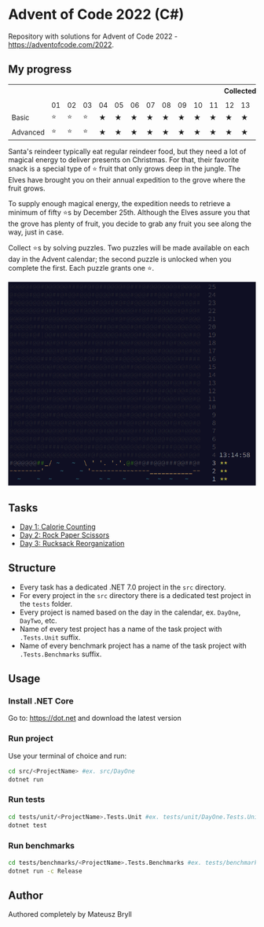 # Advent of Code 2022 (C#)
Repository with solutions for Advent of Code 2022 - https://adventofcode.com/2022.

## My progress
<table>
  <tbody>
    <tr>
      <th rowspan="2">&nbsp</th>
      <th colspan="25">Collected ⭐s</th>
    </tr>
    <tr>
      <td>01</td><td>02</td><td>03</td><td>04</td><td>05</td><td>06</td><td>07</td><td>08</td><td>09</td><td>10</td><td>11</td><td>12</td><td>13</td><td>14</td><td>15</td><td>16</td><td>17</td><td>18</td><td>19</td><td>20</td><td>21</td><td>22</td><td>23</td><td>24</td><td>25</td>
    </tr>
    <tr>
      <td>Basic</td>
      <td>⭐</td>
      <td>⭐</td>
      <td>⭐</td>
      <td>★</td>
      <td>★</td>
      <td>★</td>
      <td>★</td>
      <td>★</td>
      <td>★</td>
      <td>★</td>
      <td>★</td>
      <td>★</td>
      <td>★</td>
      <td>★</td>
      <td>★</td>
      <td>★</td>
      <td>★</td>
      <td>★</td>
      <td>★</td>
      <td>★</td>
      <td>★</td>
      <td>★</td>
      <td>★</td>
      <td>★</td>
      <td>★</td>
    </tr>
    <tr>
      <td>Advanced</td>
      <td>⭐</td>
      <td>⭐</td>
      <td>⭐</td>
      <td>★</td>
      <td>★</td>
      <td>★</td>
      <td>★</td>
      <td>★</td>
      <td>★</td>
      <td>★</td>
      <td>★</td>
      <td>★</td>
      <td>★</td>
      <td>★</td>
      <td>★</td>
      <td>★</td>
      <td>★</td>
      <td>★</td>
      <td>★</td>
      <td>★</td>
      <td>★</td>
      <td>★</td>
      <td>★</td>
      <td>★</td>
      <td>★</td>
    </tr>
  </tbody>
</table>


Santa's reindeer typically eat regular reindeer food, but they need a lot of magical energy to deliver presents on Christmas. For that, their favorite snack is a special type of ⭐ fruit that only grows deep in the jungle. The Elves have brought you on their annual expedition to the grove where the fruit grows.

To supply enough magical energy, the expedition needs to retrieve a minimum of fifty ⭐s by December 25th. Although the Elves assure you that the grove has plenty of fruit, you decide to grab any fruit you see along the way, just in case.

Collect ⭐s by solving puzzles. Two puzzles will be made available on each day in the Advent calendar; the second puzzle is unlocked when you complete the first. Each puzzle grants one ⭐.


![Calendar](./docs/assets/calendar.png)

## Tasks
* [Day 1: Calorie Counting](./docs/DayOne.md)
* [Day 2: Rock Paper Scissors](./docs/DayTwo.md)
* [Day 3: Rucksack Reorganization](./docs/DayThree.md)

## Structure
* Every task has a dedicated .NET 7.0 project in the `src` directory.
* For every project in the `src` directory there is a dedicated test project in the `tests` folder.
* Every project is named based on the day in the calendar, ex. `DayOne`, `DayTwo`, etc.
* Name of every test project has a name of the task project with `.Tests.Unit` suffix.
* Name of every benchmark project has a name of the task project with `.Tests.Benchmarks` suffix.

## Usage
### Install .NET Core
Go to: https://dot.net and download the latest version

### Run project
Use your terminal of choice and run:
```bash
cd src/<ProjectName> #ex. src/DayOne
dotnet run
```

### Run tests
```bash
cd tests/unit/<ProjectName>.Tests.Unit #ex. tests/unit/DayOne.Tests.Unit
dotnet test
```

### Run benchmarks
```bash
cd tests/benchmarks/<ProjectName>.Tests.Benchmarks #ex. tests/benchmarks/DayOne.Tests.Benchmarks
dotnet run -c Release
```

## Author
Authored completely by Mateusz Bryll